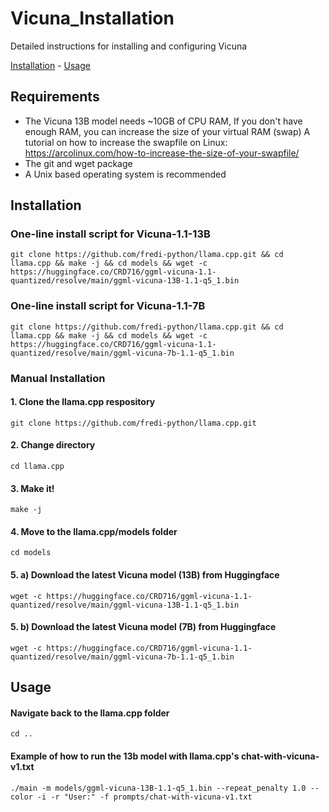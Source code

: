 # Vicuna_Installation

Detailed instructions for installing and configuring Vicuna

<a href="#installation">Installation</a> - <a href="#usage">Usage</a>

## Requirements
- The Vicuna 13B model needs ~10GB of CPU RAM, If you don't have enough RAM, you can increase the size of your virtual RAM (swap)
  A tutorial on how to increase the swapfile on Linux: https://arcolinux.com/how-to-increase-the-size-of-your-swapfile/
- The git and wget package 
- A Unix based operating system is recommended

## Installation
### One-line install script for Vicuna-1.1-13B
```
git clone https://github.com/fredi-python/llama.cpp.git && cd llama.cpp && make -j && cd models && wget -c https://huggingface.co/CRD716/ggml-vicuna-1.1-quantized/resolve/main/ggml-vicuna-13B-1.1-q5_1.bin
```
### One-line install script for Vicuna-1.1-7B
```
git clone https://github.com/fredi-python/llama.cpp.git && cd llama.cpp && make -j && cd models && wget -c https://huggingface.co/CRD716/ggml-vicuna-1.1-quantized/resolve/main/ggml-vicuna-7b-1.1-q5_1.bin
```

### Manual Installation
#### 1. Clone the llama.cpp respository
```
git clone https://github.com/fredi-python/llama.cpp.git
```
#### 2. Change directory
```
cd llama.cpp
```
#### 3. Make it!
```
make -j
```
#### 4. Move to the llama.cpp/models folder
```
cd models
```
#### 5. a) Download the latest Vicuna model (13B) from Huggingface
```
wget -c https://huggingface.co/CRD716/ggml-vicuna-1.1-quantized/resolve/main/ggml-vicuna-13B-1.1-q5_1.bin
```
#### 5. b) Download the latest Vicuna model (7B) from Huggingface
```
wget -c https://huggingface.co/CRD716/ggml-vicuna-1.1-quantized/resolve/main/ggml-vicuna-7b-1.1-q5_1.bin
```
## Usage
#### Navigate back to the llama.cpp folder
```
cd ..
```
#### Example of how to run the 13b model with llama.cpp's chat-with-vicuna-v1.txt 
```
./main -m models/ggml-vicuna-13B-1.1-q5_1.bin --repeat_penalty 1.0 --color -i -r "User:" -f prompts/chat-with-vicuna-v1.txt
```
